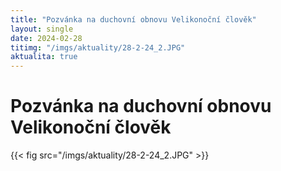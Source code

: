 ```yaml
---
title: "Pozvánka na duchovní obnovu Velikonoční člověk"
layout: single
date: 2024-02-28
titimg: "/imgs/aktuality/28-2-24_2.JPG"
aktualita: true
---
```

# Pozvánka na duchovní obnovu Velikonoční člověk

{{< fig src="/imgs/aktuality/28-2-24_2.JPG" >}}